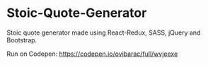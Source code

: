 # Stoic-Quote-Generator
Stoic quote generator made using React-Redux, SASS, jQuery and Bootstrap.

Run on Codepen: https://codepen.io/ovibarac/full/wvjeexe
